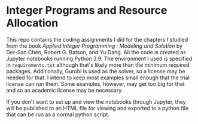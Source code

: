 # Integer Programs and Resource Allocation
This repo contains the coding assignments I did for the chapters I studied from the book *Applied Integer Programming : Modeling and Solution* by Der-San Chen, Robert G. Batson, and Yu Dang. All the code is created as Jupyter notebooks running Python 3.9. The environment I used is specified in `requirements.txt` although that's likely more than the minimum required packages. Additionally, Gurobi is used as the solver, so a license may be needed for that. I intend to keep most examples small enough that the trial license can run them. Some examples, however, may get too big for that and so an academic license may be necessary.

If you don't want to set up and view the notebooks through Jupyter, they will be published to an HTML file for viewing and exported to a python file that can be run as a normal python script.
